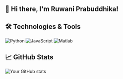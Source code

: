 ## 👋 Hi there, I'm Ruwani Prabuddhika!

<!--
**PRABUDDHIKAMWR/PRABUDDHIKAMWR** is a ✨ _special_ ✨ repository because its `README.md` (this file) appears on your GitHub profile.

Here are some ideas to get you started:

- 🔭 I’m currently working on ...
- 🌱 I’m currently learning Electronic and Telecommunication Engineering 
- 👯 I’m looking to collaborate on IOT and Telecommunication Enginnering project
- 🤔 I’m looking for help with ...
- 💬 Ask me about ...
- 📫 How to reach me: ruwaniprabuddhika@gmail.com
- 😄 Pronouns: ...
- ⚡ Fun fact: ...
-->

## 🛠️ Technologies & Tools
![Python](https://img.shields.io/badge/-Python-3776AB?style=flat-square&logo=python&logoColor=white)
![JavaScript](https://img.shields.io/badge/-JavaScript-F7DF1E?style=flat-square&logo=javascript&logoColor=black)
![Matlab](https://img.shields.io/badge/-JavaScript-F7DF1E?style=flat-square&logo=javascript&logoColor=black)

## 📈 GitHub Stats
![Your GitHub stats](https://github-readme-stats.vercel.app/api?username=PRABUDDHIKAMWR&show_icons=true)
